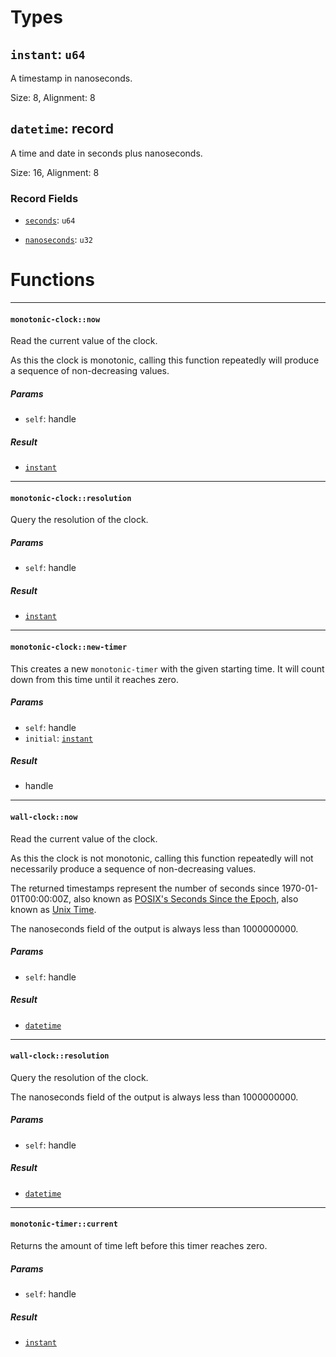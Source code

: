 # Types

## <a href="#instant" name="instant"></a> `instant`: `u64`

  A timestamp in nanoseconds.

Size: 8, Alignment: 8

## <a href="#datetime" name="datetime"></a> `datetime`: record

  A time and date in seconds plus nanoseconds.

Size: 16, Alignment: 8

### Record Fields

- <a href="datetime.seconds" name="datetime.seconds"></a> [`seconds`](#datetime.seconds): `u64`


- <a href="datetime.nanoseconds" name="datetime.nanoseconds"></a> [`nanoseconds`](#datetime.nanoseconds): `u32`


# Functions

----

#### <a href="#monotonic_clock_now" name="monotonic_clock_now"></a> `monotonic-clock::now` 

  Read the current value of the clock.
  
  As this the clock is monotonic, calling this function repeatedly will produce
  a sequence of non-decreasing values.
##### Params

- <a href="#monotonic_clock_now.self" name="monotonic_clock_now.self"></a> `self`: handle<monotonic-clock>
##### Result

- [`instant`](#instant)

----

#### <a href="#monotonic_clock_resolution" name="monotonic_clock_resolution"></a> `monotonic-clock::resolution` 

  Query the resolution of the clock.
##### Params

- <a href="#monotonic_clock_resolution.self" name="monotonic_clock_resolution.self"></a> `self`: handle<monotonic-clock>
##### Result

- [`instant`](#instant)

----

#### <a href="#monotonic_clock_new_timer" name="monotonic_clock_new_timer"></a> `monotonic-clock::new-timer` 

  This creates a new `monotonic-timer` with the given starting time. It will
  count down from this time until it reaches zero.
##### Params

- <a href="#monotonic_clock_new_timer.self" name="monotonic_clock_new_timer.self"></a> `self`: handle<monotonic-clock>
- <a href="#monotonic_clock_new_timer.initial" name="monotonic_clock_new_timer.initial"></a> `initial`: [`instant`](#instant)
##### Result

- handle<monotonic-timer>

----

#### <a href="#wall_clock_now" name="wall_clock_now"></a> `wall-clock::now` 

  Read the current value of the clock.
  
  As this the clock is not monotonic, calling this function repeatedly will
  not necessarily produce a sequence of non-decreasing values.
  
  The returned timestamps represent the number of seconds since
  1970-01-01T00:00:00Z, also known as [POSIX's Seconds Since the Epoch], also
  known as [Unix Time].
  
  The nanoseconds field of the output is always less than 1000000000.
  
  [POSIX's Seconds Since the Epoch]: https://pubs.opengroup.org/onlinepubs/9699919799/xrat/V4_xbd_chap04.html#tag_21_04_16
  [Unix Time]: https://en.wikipedia.org/wiki/Unix_time
##### Params

- <a href="#wall_clock_now.self" name="wall_clock_now.self"></a> `self`: handle<wall-clock>
##### Result

- [`datetime`](#datetime)

----

#### <a href="#wall_clock_resolution" name="wall_clock_resolution"></a> `wall-clock::resolution` 

  Query the resolution of the clock.
  
  The nanoseconds field of the output is always less than 1000000000.
##### Params

- <a href="#wall_clock_resolution.self" name="wall_clock_resolution.self"></a> `self`: handle<wall-clock>
##### Result

- [`datetime`](#datetime)

----

#### <a href="#monotonic_timer_current" name="monotonic_timer_current"></a> `monotonic-timer::current` 

  Returns the amount of time left before this timer reaches zero.
##### Params

- <a href="#monotonic_timer_current.self" name="monotonic_timer_current.self"></a> `self`: handle<monotonic-timer>
##### Result

- [`instant`](#instant)

